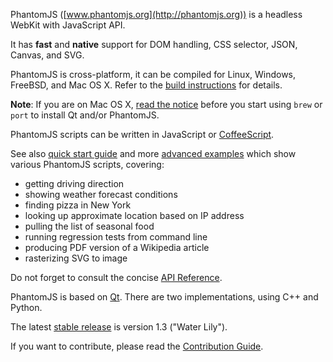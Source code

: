 PhantomJS ([www.phantomjs.org](http://phantomjs.org)) is a headless WebKit with JavaScript API.

It has **fast** and **native** support for DOM handling, CSS selector, JSON, Canvas, and SVG.

PhantomJS is cross-platform, it can be compiled for Linux, Windows, FreeBSD, and Mac OS X.
Refer to the [build instructions](http://code.google.com/p/phantomjs/wiki/BuildInstructions)
for details.

**Note**: If you are on Mac OS X, [read the notice](http://code.google.com/p/phantomjs/wiki/BuildInstructions#Mac_OS_X)
before you start using `brew` or `port` to install Qt and/or PhantomJS.

PhantomJS scripts can be written in JavaScript or [CoffeeScript](http://jashkenas.github.com/coffee-script/).

See also [quick start guide](http://code.google.com/p/phantomjs/wiki/QuickStart)
and more [advanced examples](http://code.google.com/p/phantomjs/wiki/ServiceIntegration)
which show various PhantomJS scripts, covering:

* getting driving direction
* showing weather forecast conditions
* finding pizza in New York
* looking up approximate location based on IP address
* pulling the list of seasonal food
* running regression tests from command line
* producing PDF version of a Wikipedia article
* rasterizing SVG to image

Do not forget to consult the concise [API Reference](http://code.google.com/p/phantomjs/wiki/Interface).

PhantomJS is based on [Qt](http://qt.nokia.com). There are two implementations, using C++ and Python.

The latest [stable release](http://code.google.com/p/phantomjs/wiki/ReleaseNotes) is version 1.3 ("Water Lily").

If you want to contribute, please read the [Contribution Guide](http://code.google.com/p/phantomjs/wiki/ContributionGuide).
